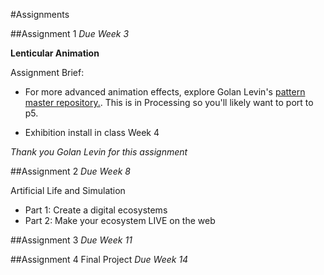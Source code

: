 #Assignments

##Assignment 1
*Due Week 3*  

**Lenticular Animation**  

Assignment Brief:


* For more advanced animation effects, explore Golan Levin's [pattern master repository.](https://github.com/golanlevin/Pattern_Master). This is in Processing so you'll likely want to port to p5.

* Exhibition install in class Week 4

*Thank you Golan Levin for this assignment*

##Assignment 2
*Due Week 8*

Artificial Life and Simulation

* Part 1: Create a digital ecosystems
* Part 2: Make your ecosystem LIVE on the web

##Assignment 3
*Due Week 11*

##Assignment 4
Final Project
*Due Week 14*
